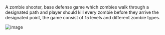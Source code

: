 A zombie shooter, base defense game which zombies walk through a designated path and player should kill every zombie before they arrive the designated point, the game consist of 15 levels and different zombie types.

![image](https://user-images.githubusercontent.com/30018589/187888736-bca47369-eae3-4560-bee4-7f9acf90fc98.png)

